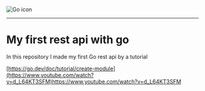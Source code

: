 ![Go icon](https://upload.wikimedia.org/wikipedia/commons/thumb/0/05/Go_Logo_Blue.svg/512px-Go_Logo_Blue.svg.png)

---

# My first rest api with go

In this repository I made my first Go rest api by a tutorial

[https://go.dev/doc/tutorial/create-module](https://www.youtube.com/watch?v=d_L64KT3SFM)https://www.youtube.com/watch?v=d_L64KT3SFM
